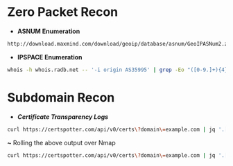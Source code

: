 # Zero Packet Recon

* ******ASNUM Enumeration******

```zsh
http://download.maxmind.com/download/geoip/database/asnum/GeoIPASNum2.zip | gunzip | cut -d"," -f3 | sed 's/"//g' | sort -u | grep -i google
```
* ******IPSPACE Enumeration******

```zsh
whois -h whois.radb.net -- '-i origin AS35995' | grep -Eo "([0-9.]+){4}/[0-9]+"
```
# Subdomain Recon

* ***Certificate Transparency Logs***

```zsh
curl https://certspotter.com/api/v0/certs\?domain\=example.com | jq '.[].dns_names[]' | sed 's/\"//g' | sed 's/\*\.//g' | uniq
```
  **~** Rolling the above output over Nmap  
```zsh
curl https://certspotter.com/api/v0/certs\?domain\=example.com | jq '.[].dns_names[]' | sed 's/\"//g' | sed 's/\*\.//g' | uniq | dig +short -f - | uniq | grep ".example.com" | nmap -T5 -Pn -sS -i - -p 80,443,21,22,8008,8080,8081,8443 --open -n -oG -
```
